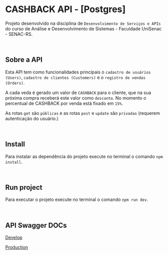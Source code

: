 # CASHBACK API - [Postgres]

Projeto desenvolvido na disciplina de `Desenvolvimento de Serviços e APIs` do curso de Análise e Desenvolvimento de Sistemas - Faculdade UniSenac - SENAC-RS.

<br>

## Sobre a API

Esta API tem como funcionalidades principais o `cadastro de usuários (Users)`, `cadastro de clientes (Customers)` e o `registro de vendas (Orders)`.

A cada veda é gerado um valor de `CASHBACK` para o cliente, que na sua próxima compra receberá este valor como `desconto`. No momento o percentual de CASHBACK por venda está fixado em `15%`.

As rotas `get` são `públicas` e as rotas `post` e `update` são `privadas` (requerem autenticação do usuário.)

<br>

## Install

Para instalar as dependência do projeto execute no terminal o comando `npm install`.

<br>

## Run project

Para executar o projeto execute no terminal o comando `npm run dev`.

<br>

## API Swagger DOCs

[Develop](https://cashback-api-postgres-dev-ee44243735bc.herokuapp.com/api-docs/)

[Production](https://cashback-api-postgres-prod-653317d3b440.herokuapp.com/api-docs/)
